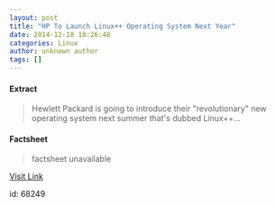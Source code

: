 ```yaml
---
layout: post
title: "HP To Launch Linux++ Operating System Next Year"
date: 2014-12-18 18:26:48
categories: Linux
author: unknown author
tags: []
---
```



#### Extract
>Hewlett Packard is going to introduce their "revolutionary" new operating system next summer that's dubbed Linux++...

#### Factsheet
>factsheet unavailable

[Visit Link](http://www.phoronix.com/vr.php?view=MTg2Nzg)

id:   68249
